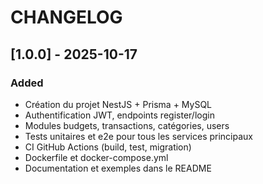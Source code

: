 # CHANGELOG

## [1.0.0] - 2025-10-17
### Added
- Création du projet NestJS + Prisma + MySQL
- Authentification JWT, endpoints register/login
- Modules budgets, transactions, catégories, users
- Tests unitaires et e2e pour tous les services principaux
- CI GitHub Actions (build, test, migration)
- Dockerfile et docker-compose.yml
- Documentation et exemples dans le README
